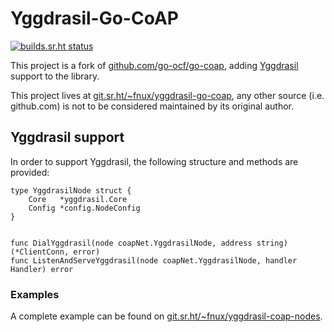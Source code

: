 # Yggdrasil-Go-CoAP

[![builds.sr.ht status](https://builds.sr.ht/~fnux/yggdrasil-go-coap.svg)](https://builds.sr.ht/~fnux/yggdrasil-go-coap?)

This project is a fork of
[github.com/go-ocf/go-coap](https://github.com/go-ocf/go-coap), adding
[Yggdrasil](https://yggdrasil-network.github.io/) support to the library.

This project lives at
[git.sr.ht/~fnux/yggdrasil-go-coap](https://git.sr.ht/~fnux/yggdrasil-go-coap),
any other source (i.e. github.com) is not to be considered maintained by its
original author.

## Yggdrasil support

In order to support Yggdrasil, the following structure and methods are
provided:

```
type YggdrasilNode struct {
	Core   *yggdrasil.Core
	Config *config.NodeConfig
}


func DialYggdrasil(node coapNet.YggdrasilNode, address string) (*ClientConn, error)
func ListenAndServeYggdrasil(node coapNet.YggdrasilNode, handler Handler) error
```

### Examples

A complete example can be found on
[git.sr.ht/~fnux/yggdrasil-coap-nodes](https://git.sr.ht/~fnux/yggdrasil-coap-nodes).
